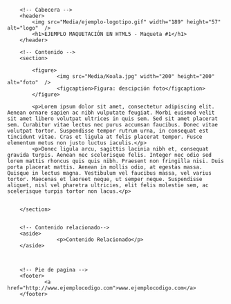<html>
<head>
<meta http-equiv="Content-Type" content="text/html; charset=utf-8"/>
<title>EJEMPLO MAQUETACIÓN EN HTML5</title>
<link rel="stylesheet" href="css/estilo.css">	
    
    
</head>


<body>
 


        <!-- Cabecera -->
        <header>
            <img src="Media/ejemplo-logotipo.gif" width="189" height="57" alt="logo"  /> 
            <h1>EJEMPLO MAQUETACIÓN EN HTML5 - Maqueta #1</h1>
        </header>

        <!-- Contenido -->
        <section>
            
            <figure>
                    <img src="Media/Koala.jpg" width="200" height="200" alt="foto"  />
                    <figcaption>Figura: descipción foto</figcaption>
            </figure>
            
            <p>Lorem ipsum dolor sit amet, consectetur adipiscing elit. Aenean ornare sapien ac nibh vulputate feugiat. Morbi euismod velit sit amet libero volutpat ultrices in quis sem. Sed sit amet placerat sem. Curabitur vitae lectus nec purus accumsan faucibus. Donec vitae volutpat tortor. Suspendisse tempor rutrum urna, in consequat est tincidunt vitae. Cras et ligula at felis placerat tempor. Fusce elementum metus non justo luctus iaculis.</p>
            <p>Donec ligula arcu, sagittis lacinia nibh et, consequat gravida turpis. Aenean nec scelerisque felis. Integer nec odio sed lorem mattis rhoncus quis quis nibh. Praesent non fringilla nisi. Duis porta placerat mattis. Aenean in mollis odio, at egestas massa. Quisque in lectus magna. Vestibulum vel faucibus massa, vel varius tortor. Maecenas et laoreet neque, ut semper neque. Suspendisse aliquet, nisl vel pharetra ultricies, elit felis molestie sem, ac scelerisque turpis tortor non lacus.</p>

 
        </section>


        <!-- Contenido relacionado-->
        <aside>
                    <p>Contenido Relacionado</p>
        </aside>



        <!-- Pie de pagina -->
        <footer>
                <a href="http://www.ejemplocodigo.com">www.ejemplocodigo.com</a>
        </footer>


</body>
</html>
